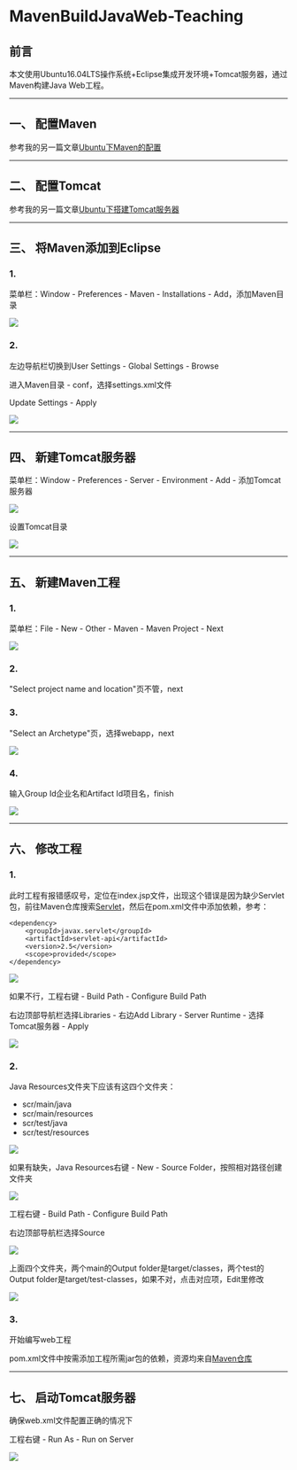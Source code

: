 # MavenBuildJavaWeb-Teaching

## 前言

本文使用Ubuntu16.04LTS操作系统+Eclipse集成开发环境+Tomcat服务器，通过Maven构建Java Web工程。

---
## 一、 配置Maven

参考我的另一篇文章[Ubuntu下Maven的配置](https://blog.csdn.net/zy13608089849/article/details/79725469)

---
## 二、 配置Tomcat

参考我的另一篇文章[Ubuntu下搭建Tomcat服务器](https://blog.csdn.net/zy13608089849/article/details/79730550)

---
## 三、 将Maven添加到Eclipse

### 1.

菜单栏：Window - Preferences - Maven - Installations - Add，添加Maven目录

![](https://github.com/frogfans/MavenBuildJavaWeb-Teaching/blob/master/image/13.png?raw=true)

### 2.

左边导航栏切换到User Settings - Global Settings - Browse

进入Maven目录 - conf，选择settings.xml文件

Update Settings - Apply

![](https://github.com/frogfans/MavenBuildJavaWeb-Teaching/blob/master/image/14.png?raw=true)

---
## 四、 新建Tomcat服务器

菜单栏：Window - Preferences - Server - Environment - Add - 添加Tomcat服务器

![](https://github.com/frogfans/MavenBuildJavaWeb-Teaching/blob/master/image/11.png?raw=true)

设置Tomcat目录

![](https://github.com/frogfans/MavenBuildJavaWeb-Teaching/blob/master/image/12.png?raw=true)

---
## 五、 新建Maven工程

### 1.

菜单栏：File - New - Other - Maven - Maven Project - Next

![](https://github.com/frogfans/MavenBuildJavaWeb-Teaching/blob/master/image/01.png?raw=true)

### 2.

"Select project name and location"页不管，next

### 3.

"Select an Archetype"页，选择webapp，next

![](https://github.com/frogfans/MavenBuildJavaWeb-Teaching/blob/master/image/02.png?raw=true)

### 4.

输入Group Id企业名和Artifact Id项目名，finish

![](https://github.com/frogfans/MavenBuildJavaWeb-Teaching/blob/master/image/03.png?raw=true)

---
## 六、 修改工程

### 1.

此时工程有报错感叹号，定位在index.jsp文件，出现这个错误是因为缺少Servlet包，前往Maven仓库搜索[Servlet](http://mvnrepository.com/artifact/javax.servlet/servlet-api)，然后在pom.xml文件中添加依赖，参考：
```
<dependency>
	<groupId>javax.servlet</groupId>
	<artifactId>servlet-api</artifactId>
	<version>2.5</version>
	<scope>provided</scope>
</dependency>
```

![](https://github.com/frogfans/MavenBuildJavaWeb-Teaching/blob/master/image/04.png?raw=true)

如果不行，工程右键 - Build Path - Configure Build Path

右边顶部导航栏选择Libraries - 右边Add Library - Server Runtime - 选择Tomcat服务器 - Apply

![](https://github.com/frogfans/MavenBuildJavaWeb-Teaching/blob/master/image/05.png?raw=true)

### 2.

Java Resources文件夹下应该有这四个文件夹：
- scr/main/java
- scr/main/resources
- scr/test/java
- scr/test/resources

![](https://github.com/frogfans/MavenBuildJavaWeb-Teaching/blob/master/image/06.png?raw=true)

如果有缺失，Java Resources右键 - New - Source Folder，按照相对路径创建文件夹

![](https://github.com/frogfans/MavenBuildJavaWeb-Teaching/blob/master/image/07.png?raw=true)

工程右键 - Build Path - Configure Build Path

右边顶部导航栏选择Source

![](https://github.com/frogfans/MavenBuildJavaWeb-Teaching/blob/master/image/08.png?raw=true)

上面四个文件夹，两个main的Output folder是target/classes，两个test的Output folder是target/test-classes，如果不对，点击对应项，Edit里修改

![](https://github.com/frogfans/MavenBuildJavaWeb-Teaching/blob/master/image/09.png?raw=true)

### 3.

开始编写web工程

pom.xml文件中按需添加工程所需jar包的依赖，资源均来自[Maven仓库](http://mvnrepository.com/)

---
## 七、 启动Tomcat服务器

确保web.xml文件配置正确的情况下

工程右键 - Run As - Run on Server

![](https://github.com/frogfans/MavenBuildJavaWeb-Teaching/blob/master/image/10.png?raw=true)
